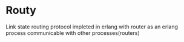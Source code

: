 Routy
=====

Link state routing protocol impleted in erlang with router as an erlang process communicable with other processes(routers)
